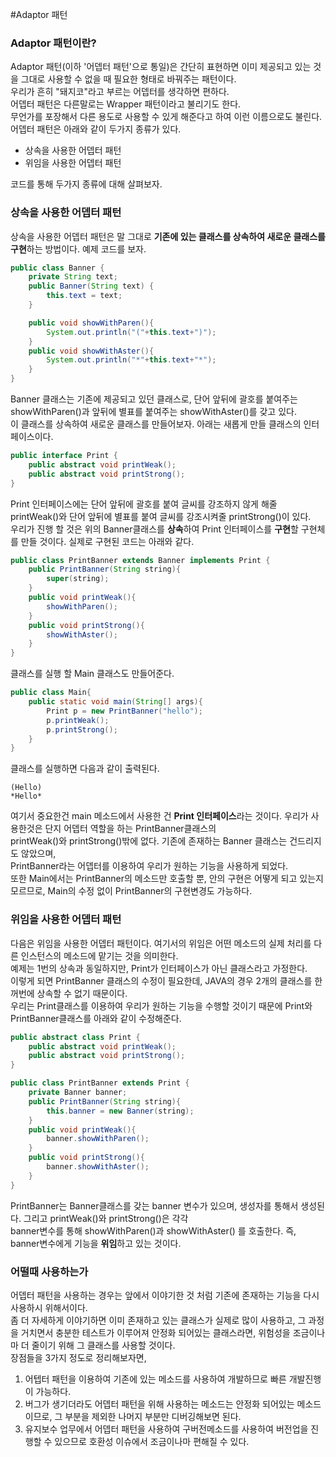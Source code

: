 #Adaptor 패턴

### Adaptor 패턴이란?
Adaptor 패턴(이하 '어뎁터 패턴'으로 통일)은 간단히 표현하면 이미 제공되고 있는 것을 그대로 사용할 수 없을 때 필요한 형태로 바꿔주는 패턴이다.\
우리가 흔히 "돼지코"라고 부르는 어뎁터를 생각하면 편하다.\
어뎁터 패턴은 다른말로는 Wrapper 패턴이라고 불리기도 한다.\
무언가를 포장해서 다른 용도로 사용할 수 있게 해준다고 하여 이런 이름으로도 불린다.\
어뎁터 패턴은 아래와 같이 두가지 종류가 있다.

* 상속을 사용한 어뎁터 패턴
* 위임을 사용한 어뎁터 패턴

코드를 통해 두가지 종류에 대해 살펴보자.

### 상속을 사용한 어뎁터 패턴
상속을 사용한 어뎁터 패턴은 말 그대로 **기존에 있는 클래스를 상속하여 새로운 클래스를 구현**하는 방법이다.
예제 코드를 보자.
```java
public class Banner {
    private String text;
    public Banner(String text) {
        this.text = text;
    }

    public void showWithParen(){
        System.out.println("("+this.text+")");
    }
    public void showWithAster(){
        System.out.println("*"+this.text+"*");
    }
}
```
Banner 클래스는 기존에 제공되고 있던 클래스로, 단어 앞뒤에 괄호를 붙여주는 showWithParen()과 앞뒤에 별표를 붙여주는 showWithAster()를 갖고 있다.\
이 클래스를 상속하여 새로운 클래스를 만들어보자.
아래는 새롭게 만들 클래스의 인터페이스이다.
```java
public interface Print {
    public abstract void printWeak();
    public abstract void printStrong();
}
```
Print 인터페이스에는 단어 앞뒤에 괄호를 붙여 글씨를 강조하지 않게 해줄 printWeak()와 단어 앞뒤에 별표를 붙여 글씨를 강조시켜줄 printStrong()이 있다.\
우리가 진행 할 것은 위의 Banner클래스를 **상속**하여 Print 인터페이스를 **구현**할 구현체를 만들 것이다.
실제로 구현된 코드는 아래와 같다.
```java
public class PrintBanner extends Banner implements Print {
    public PrintBanner(String string){
        super(string);
    }
    public void printWeak(){
        showWithParen();
    }
    public void printStrong(){
        showWithAster();
    }
}
```
클래스를 실행 할 Main 클래스도 만들어준다.
```java
public class Main{
    public static void main(String[] args){
        Print p = new PrintBanner("hello");
        p.printWeak();
        p.printStrong();
    }
}
```
클래스를 실행하면 다음과 같이 출력된다.
```shell
(Hello)
*Hello*
```
여기서 중요한건 main 메소드에서 사용한 건 **Print 인터페이스**라는 것이다. 우리가 사용한것은 단지 어뎁터 역할을 하는 PrintBanner클래스의\
printWeak()와 printStrong()밖에 없다. 기존에 존재하는 Banner 클래스는 건드리지도 않았으며,\
PrintBanner라는 어뎁터를 이용하여 우리가 원하는 기능을 사용하게 되었다.\
또한 Main에서는 PrintBanner의 메소드만 호출할 뿐, 안의 구현은 어떻게 되고 있는지 모르므로, Main의 수정 없이 PrintBanner의 구현변경도 가능하다.

### 위임을 사용한 어뎁터 패턴
다음은 위임을 사용한 어뎁터 패턴이다. 여기서의 위임은 어떤 메소드의 실제 처리를 다른 인스턴스의 메소드에 맡기는 것을 의미한다.\
예제는 1번의 상속과 동일하지만, Print가 인터페이스가 아닌 클래스라고 가정한다.\
이렇게 되면 PrintBanner 클래스의 수정이 필요한데, JAVA의 경우 2개의 클래스를 한꺼번에 상속할 수 없기 때문이다.\
우리는 Print클래스를 이용하여 우리가 원하는 기능을 수행할 것이기 때문에 Print와 PrintBanner클래스를 아래와 같이 수정해준다.
```java
public abstract class Print {
    public abstract void printWeak();
    public abstract void printStrong();
}

public class PrintBanner extends Print {
    private Banner banner;
    public PrintBanner(String string){
        this.banner = new Banner(string);
    }
    public void printWeak(){
        banner.showWithParen();
    }
    public void printStrong(){
        banner.showWithAster();
    }
}
```
PrintBanner는 Banner클래스를 갖는 banner 변수가 있으며, 생성자를 통해서 생성된다. 그리고 printWeak()와 printStrong()은 각각\
banner변수를 통해 showWithParen()과 showWithAster() 를 호출한다. 즉, banner변수에게 기능을 **위임**하고 있는 것이다.

### 어떨때 사용하는가
어뎁터 패턴을 사용하는 경우는 앞에서 이야기한 것 처럼 기존에 존재하는 기능을 다시 사용하시 위해서이다.\
좀 더 자세하게 이야기하면 이미 존재하고 있는 클래스가 실제로 많이 사용하고, 그 과정을 거치면서 충분한 테스트가 이루어져 안정화 되어있는 클래스라면, 위험성을 조금이나마 더 줄이기 위해 그 클래스를 사용할 것이다.\
장점들을 3가지 정도로 정리해보자면,
1. 어텝터 패턴을 이용하여 기존에 있는 메소드를 사용하여 개발하므로 빠른 개발진행이 가능하다.
2. 버그가 생기더라도 어뎁터 패턴을 위해 사용하는 메소드는 안정화 되어있는 메소드이므로, 그 부분을 제외한 나머지 부분만 디버깅해보면 된다.
3. 유지보수 업무에서 어뎁터 패턴을 사용하여 구버전메소드를 사용하여 버전업을 진행할 수 있으므로 호환성 이슈에서 조금이나마 편해질 수 있다.
